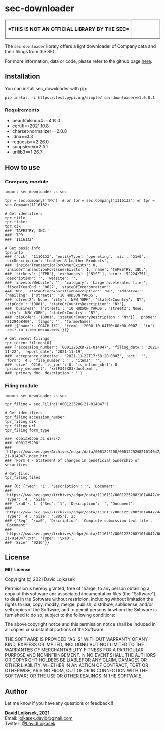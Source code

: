 # sec-downloader
<table border=1 cellpadding="10"><tr><td>
    <p style="text-align:center;"><strong>*THIS IS NOT AN OFFICIAL LIBRARY BY THE SEC*</strong></p>
</td></tr></table>

The ```sec-downloader``` library offers a light downloader of Company data and their filings from the SEC.

For more information, data or code, please refer to the github page
[here](https://github.com/DavidLojkasek/sec_downloader).

## Installation
You can install sec_downloader with pip:
```
pip install -i https://test.pypi.org/simple/ sec-downloader==1.0.0.1
```

### Requirements
* beautifulsoup4==4.10.0
* certifi==2021.10.8
* charset-normalizer==2.0.8
* idna==3.3
* requests==2.26.0
* soupsieve==2.3.1
* urllib3==1.26.7

## How to use
### Company module
```
import sec_downloader as sec

tpr = sec.Company('TPR')  # or tpr = sec.Company('1116132') or tpr = sec.Company(1116132)

# Get identifiers
tpr.title
tpr.ticker
tpr.cik
### 'TAPESTRY, INC.'
### 'TPR'
### '1116132'

# Get basic info
tpr.info
### {'cik': '1116132', 'entityType': 'operating', 'sic': '3100', 'sicDescription': 'Leather & Leather Products',
### 'insiderTransactionForOwnerExists': 0, 'insiderTransactionForIssuerExists': 1, 'name': 'TAPESTRY, INC.',
### 'tickers': ['TPR'], 'exchanges': ['NYSE'], 'ein': '522242751', 'description': '', 'website': '',
### 'investorWebsite': '', 'category': 'Large accelerated filer', 'fiscalYearEnd': '0627', 'stateOfIncorporation':
### 'MD', 'stateOfIncorporationDescription': 'MD', 'addresses': {'mailing': {'street1': '10 HUDSON YARDS',
### 'street2': None, 'city': 'NEW YORK', 'stateOrCountry': 'NY', 'zipCode': '10001', 'stateOrCountryDescription': 'NY'},
### 'business': {'street1': '10 HUDSON YARDS', 'street2': None, 'city': 'NEW YORK', 'stateOrCountry': 'NY',
### 'zipCode': '10001', 'stateOrCountryDescription': 'NY'}}, 'phone': '2129468400', 'flags': '', 'formerNames':
### [{'name': 'COACH INC', 'from': '2000-10-04T00:00:00.000Z', 'to': '2017-10-11T00:00:00.000Z'}]}

# Get recent filings
tpr.recent_filings[0]
### {'accession_number': '0001225208-21-014047', 'filing_date': '2021-11-22', 'report_date': '2021-11-19',
### 'acceptance_datetime': '2021-11-22T17:58:20.000Z', 'act': '', 'form': '4', 'file_number': '', 'items': '',
### 'size': 9216, 'is_xbrl': 0, 'is_inline_xbrl': 0, 'primary_document': 'xslF345X03/doc4.xml',
### 'primary_doc_ description': ''}
```

### Filing module
```
import sec_downloader as sec

tpr_filing = sec.Filing('0001225208-21-014047')

# Get identifiers
tpr_filing.accession_number
tpr_filing.cik
tpr_filing.url
tpr_filing.form_type

### '0001225208-21-014047'
### '0001225208'
### 'https://www.sec.gov/Archives/edgar/data/0001225208/000122520821014047/0001225208-21-014047-index.htm'
### 'Form 4 - Statement of changes in beneficial ownership of securities'

# Get files
tpr_filing.files

### {0: {'Seq': '1', 'Description': '', 'Document':
### 'https://www.sec.gov//Archives/edgar/data/1116132/000122520821014047/xslF345X03/doc4.xml', 'Type': '4', 'Size':
### '\xa0'}, 1: {'Seq': '1', 'Description': '', 'Document':
### 'https://www.sec.gov//Archives/edgar/data/1116132/000122520821014047/doc4.xml', 'Type': '4', 'Size': '7885'}, 2:
### {'Seq': '\xa0', 'Description': 'Complete submission text file', 'Document':
### 'https://www.sec.gov//Archives/edgar/data/1116132/000122520821014047/0001225208-21-014047.txt', 'Type': '\xa0',
### 'Size': '9216'}}
```

## License
<strong>MIT License</strong>

Copyright (c) 2021 David Lojkasek

Permission is hereby granted, free of charge, to any person obtaining a copy of this software and associated
documentation files (the "Software"), to deal in the Software without restriction, including without limitation the
rights to use, copy, modify, merge, publish, distribute, sublicense, and/or sell copies of the Software, and to permit
persons to whom the Software is furnished to do so, subject to the following conditions:

The above copyright notice and this permission notice shall be included in all copies or substantial portions of the
Software.

THE SOFTWARE IS PROVIDED "AS IS", WITHOUT WARRANTY OF ANY KIND, EXPRESS OR  IMPLIED, INCLUDING BUT NOT LIMITED TO THE
WARRANTIES OF MERCHANTABILITY, FITNESS FOR A PARTICULAR PURPOSE AND NONINFRINGEMENT. IN NO EVENT SHALL THE AUTHORS OR
COPYRIGHT HOLDERS BE LIABLE FOR ANY CLAIM, DAMAGES OR OTHER  LIABILITY, WHETHER IN AN ACTION OF CONTRACT, TORT OR
OTHERWISE, ARISING FROM, OUT OF OR IN CONNECTION WITH THE SOFTWARE OR THE USE OR OTHER DEALINGS IN THE SOFTWARE.

## Author
Let me know if you have any questions or feedback!!!

**David Lojkasek, 2021**<br>
Email: [lojkasek.david@gmail.com](mailto:lojkasek.david@gmail.com)<br>
Twitter: [@DavidLojkasek](https://twitter.com/DavidLojkasek)
